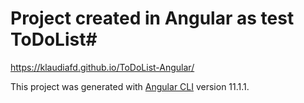 # Project created in Angular as test ToDoList#
https://klaudiafd.github.io/ToDoList-Angular/

This project was generated with [Angular CLI](https://github.com/angular/angular-cli) version 11.1.1.
